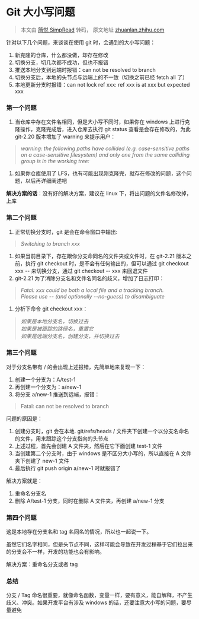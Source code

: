 # Git 大小写问题



> 本文由 [简悦 SimpRead](http://ksria.com/simpread/) 转码， 原文地址 [zhuanlan.zhihu.com](https://zhuanlan.zhihu.com/p/64923954)

针对以下几个问题，来谈谈在使用 git 时，会遇到的大小写问题：

1. 新克隆的仓库，什么都没做，却存在修改
2. 切换分支，切几次都不成功，但也不报错
3. 推送本地分支到远端时报错：can not be resolved to branch
4. 切换分支后，本地的头节点与远端上的不一致（切换之前已经 fetch all 了）
5. 本地更新分支时报错：can not lock ref xxx: ref xxx is at xxx but expected xxx

### **第一个问题**

1. 当仓库中存在文件名相同，但是大小写不同时，如果你在 windows 上进行克隆操作，克隆完成后，进入仓库去执行 git status 查看是会存在修改的，为此 git-2.20 版本增加了 warning 来提示用户：

> _warning: the following paths have collided \(e.g. case-sensitive paths on a case-sensitive filesystem\) and only one from the same colliding group is in the working tree:_

1. 如果你仓库使用了 LFS，也有可能出现刚克隆完，就存在修改的问题，这个问题，以后再详细阐述吧

**解决方案的话**：没有好的解决方案，建议在 linux 下，将出问题的文件名修改掉，上库

### **第二个问题**

1. 正常切换分支时，git 是会在命令窗口中输出:

> _Switching to branch xxx_

1. 如果当前目录下，存在跟你分支命同名的文件夹或文件时，在 git-2.21 版本之前，执行 git checkout 时，是不会有任何输出的，但可以通过 git checkout xxx -- 来切换分支，通过 git checkout -- xxx 来回退文件
2. git-2.21 为了消除分支名和文件名同名的歧义，增加了日志打印：

> _Fatal: xxx could be both a local file and a tracking branch._  
> _Please use -- \(and optionally --no-guess\) to disambiguate_

1. 分析下命令 git checkout xxx：

> _如果是本地分支名，切换过去_  
> _如果是被跟踪的路径名，重置它_  
> _如果是远端分支名，创建分支，并切换过去_

### 第三个问题

对于分支名带有 / 的会出现上述报错，先简单地来复现一下：

1. 创建一个分支为：A/test-1
2. 再创建一个分支为：a/new-1
3. 将分支 a/new-1 推送到远端，报错：

> Fatal: can not be resolved to branch

问题的原因是：

1. 创建分支时，git 会在本地. git/refs/heads / 文件夹下创建一个以分支名命名的文件，用来跟踪这个分支指向的头节点
2. 上述过程，首先会创建 A 文件夹，然后在它下面创建 test-1 文件
3. 当创建第二个分支时，由于 windows 是不区分大小写的，所以直接在 A 文件夹下创建了 new-1 文件
4. 最后执行 git push origin a/new-1 时就报错了

解决方案就是：

1. 重命名分支名
2. 删除 A/test-1 分支，同时在删除 A 文件夹，再创建 a/new-1 分支

### 第四个问题

这是本地存在分支名和 tag 名同名的情况，所以也一起说一下。

虽然它们名字相同，但是头节点不同，这样可能会导致在开发过程基于它们拉出来的分支会不一样，开发的功能也会有影响。

解决方案：重命名分支或者 tag

### 总结

分支 / Tag 命名很重要，就像命名函数，变量一样，要有意义，能自解释，不产生歧义、冲突。如果开发平台有涉及 windows 的话，还要注意大小写的问题，要尽量避免

